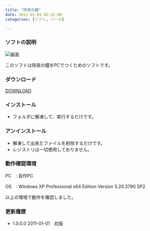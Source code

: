 ```yaml
---
title: "除夜の鐘"
date: 2011-01-01 02:32:00
categories: [ソフト, ツール]

---
```


### ソフトの説明

![画面][1]

 [1]: /images/joya_no_kane.jpg

このソフトは除夜の鐘をPCでつくためのソフトです。

### ダウンロード

[DOWNLOAD][2]

 [2]: /soft/tool/bells100.zip "bells100.zip"

### インストール

  * フォルダに解凍して、実行するだけです。

### アンインストール

  * 解凍して出来たファイルを削除するだけです。
  * レジストリは一切使用しておりません。

### 動作確認環境

PC　: 自作PC

OS　: Windows XP Professional x64 Edition Version 5.20.3790 SP2

以上の環境で動作を確認しました。

### 更新履歴

  * 1.0.0.0 2011-01-01　初版
